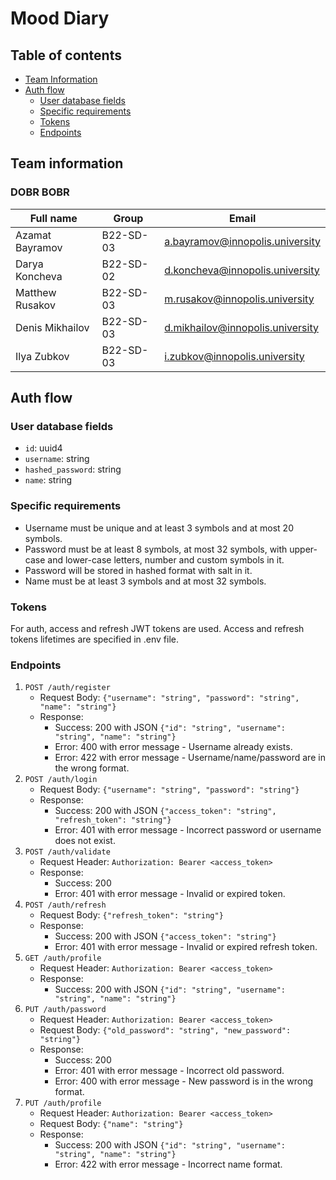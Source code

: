 # Mood Diary

## Table of contents

* [Team Information](#team-information)
* [Auth flow](#auth-flow)
  * [User database fields](#user-database-fields)
  * [Specific requirements](#specific-requirements)
  * [Tokens](#tokens)
  * [Endpoints](#endpoints)

## Team information

### DOBR BOBR

| Full name       | Group     | Email                           |
|-----------------|-----------|---------------------------------|
| Azamat Bayramov | B22-SD-03 | <a.bayramov@innopolis.university> |
| Darya Koncheva  | B22-SD-02 | <d.koncheva@innopolis.university> |
| Matthew Rusakov | B22-SD-03 | <m.rusakov@innopolis.university>  |
| Denis Mikhailov | B22-SD-03 | <d.mikhailov@innopolis.university>|
| Ilya Zubkov     | B22-SD-03 | <i.zubkov@innopolis.university>   |

## Auth flow

### User database fields

* `id`: uuid4
* `username`: string
* `hashed_password`: string
* `name`: string

### Specific requirements

* Username must be unique and at least 3 symbols and at most 20 symbols.
* Password must be at least 8 symbols, at most 32 symbols, with upper-case and lower-case letters, number and custom symbols in it.
* Password will be stored in hashed format with salt in it.
* Name must be at least 3 symbols and at most 32 symbols.

### Tokens

For auth, access and refresh JWT tokens are used.
Access and refresh tokens lifetimes are specified in .env file.

### Endpoints

1) `POST /auth/register`
    * Request Body: `{"username": "string", "password": "string", "name": "string"}`
    * Response:
        * Success: 200 with JSON `{"id": "string", "username": "string", "name": "string"}`
        * Error: 400 with error message - Username already exists.
        * Error: 422 with error message - Username/name/password are in the wrong format.
2) `POST /auth/login`
    * Request Body: `{"username": "string", "password": "string"}`
    * Response:
        * Success: 200 with JSON `{"access_token": "string", "refresh_token": "string"}`
        * Error: 401 with error message - Incorrect password or username does not exist.
3) `POST /auth/validate`
    * Request Header: `Authorization: Bearer <access_token>`
    * Response:
        * Success: 200
        * Error: 401 with error message - Invalid or expired token.
4) `POST /auth/refresh`
    * Request Body: `{"refresh_token": "string"}`
    * Response:
        * Success: 200 with JSON `{"access_token": "string"}`
        * Error: 401 with error message - Invalid or expired refresh token.
5) `GET /auth/profile`
    * Request Header: `Authorization: Bearer <access_token>`
    * Response:
        * Success: 200 with JSON `{"id": "string", "username": "string", "name": "string"}`
6) `PUT /auth/password`
    * Request Header: `Authorization: Bearer <access_token>`
    * Request Body: `{"old_password": "string", "new_password": "string"}`
    * Response:
        * Success: 200
        * Error: 401 with error message - Incorrect old password.
        * Error: 400 with error message - New password is in the wrong format.
7) `PUT /auth/profile`
    * Request Header: `Authorization: Bearer <access_token>`
    * Request Body: `{"name": "string"}`
    * Response:
        * Success: 200 with JSON `{"id": "string", "username": "string", "name": "string"}`
        * Error: 422 with error message - Incorrect name format.
